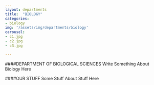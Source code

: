 ```yaml
---
layout: departments
title:  "BIOLOGY"
categories:
- biology
img: '/assets/img/departments/biology'
carousel:
- c1.jpg
- c2.jpg
- c3.jpg

---
```

####DEPARTMENT OF BIOLOGICAL SCIENCES
Write Something About Biology Here

####OUR STUFF
Some Stuff About Stuff Here